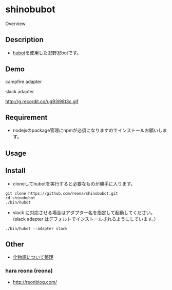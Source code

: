 shinobubot
====

Overview

## Description

- [hubot](https://github.com/github/hubot)を使用した忍野忍botです。

## Demo

campfire adapter

slack adapter

http://g.recordit.co/ug93I98t3c.gif

## Requirement

- nodejsのpackage管理にnpmが必須になりますのでインストールお願いします。

## Usage


## Install

- cloneしてhubotを実行すると必要なものが勝手に入ります。

```
git clone https://github.com/reona/shinobubot.git
cd shinobubot
./bin/hubot
```

- slack に対応させる場合はアダプター名を指定して起動してください。(slack adapter はデフォルトでインストールされるようにしています。）

```
./bin/hubot --adapter slack
```

## Other

- [化物語について整理](docs/bakemono.md)

### hara reona (reona)

- http://reonblog.com/





